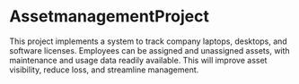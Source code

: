 # AssetmanagementProject
This project implements a system to track company laptops, desktops, and software licenses. Employees can be assigned and unassigned assets, with maintenance and usage data readily available. This will improve asset visibility, reduce loss, and streamline management.
